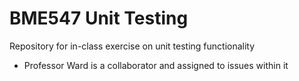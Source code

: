 # BME547 Unit Testing

Repository for in-class exercise on unit testing functionality
* Professor Ward is a collaborator and assigned to issues within it
